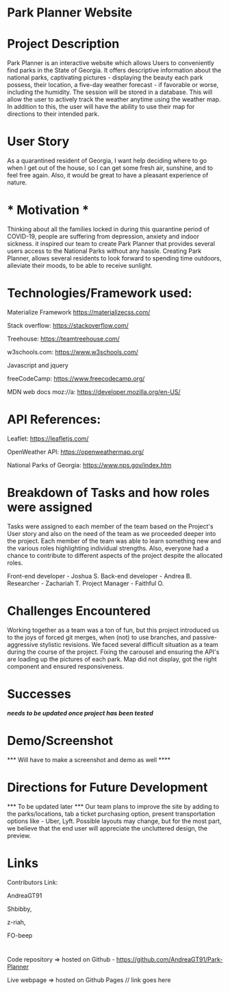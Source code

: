 # Park Planner Website 


#

#
# Project Description
Park Planner is an interactive website which allows Users to conveniently find parks in the State of Georgia. It offers descriptive information about the national parks, captivating pictures - displaying the beauty each park possess, their location, a five-day weather forecast - if favorable or worse, including the humidity. The session will be stored in a database. This will allow the user to actively track the weather anytime using the weather map. In addition to this, the user will have the ability to use their map for directions to their intended park.

# User Story 
As a quarantined resident of Georgia, I want help deciding where to go when I get out of the house, so I can get some fresh air, sunshine, and to feel free again. Also, it would be great to have a pleasant experience of nature. 
# * Motivation *
Thinking about all the families locked in during this quarantine period of COVID-19, people are suffering from depression, anxiety and indoor sickness. it inspired our team to create Park Planner that provides several users access to the National Parks without any hassle.  Creating Park Planner, allows several residents to look forward to spending time outdoors, alleviate their moods, to be able to receive sunlight.


                                              
#  Technologies/Framework used:

Materialize Framework  https://materializecss.com/

Stack overflow: https://stackoverflow.com/

Treehouse: https://teamtreehouse.com/

w3schools.com: https://www.w3schools.com/

Javascript and jquery

freeCodeCamp: https://www.freecodecamp.org/

MDN web docs moz://a: https://developer.mozilla.org/en-US/


# API References: 
Leaflet: https://leafletjs.com/

OpenWeather API: https://openweathermap.org/

National Parks of Georgia: https://www.nps.gov/index.htm

#

# Breakdown of Tasks and how roles were assigned 
Tasks were assigned to each member of the team based on the Project's User story and also on the need of the team as we proceeded deeper into the project. Each member of the team was able to learn something new and the various roles highlighting individual strengths. Also, everyone had a chance to contribute to different aspects of the project despite the allocated roles.

Front-end developer - Joshua S.
Back-end developer - Andrea B.
Researcher - Zachariah T.
Project Manager - Faithful O.

# Challenges Encountered
Working together as a team was a ton of fun, but this project introduced us to the joys of forced git merges, when (not) to use branches, and passive-aggressive stylistic revisions. We faced several difficult situation as a team during the course of the project. Fixing the carousel and ensuring the API's are loading up the pictures of each park. 
Map did not display, got the right component and ensured responsiveness. 

# Successes
***needs to be updated once project has been tested***


# Demo/Screenshot
*** Will have to make a screenshot and demo as well ****

#
#
#
# Directions for Future Development
*** To be updated later ***
Our team plans to improve the site by adding to the parks/locations, tab a ticket purchasing option, present transportation options like - Uber, Lyft. Possible layouts may change, but for the most part, we believe that the end user will appreciate the uncluttered design, the preview.

#
#
# Links
Contributors Link:

AndreaGT91

Shbibby,

z-riah, 

FO-beep 
#
Code repository => hosted on Github  - https://github.com/AndreaGT91/Park-Planner

Live webpage => hosted on Github Pages // link goes here
